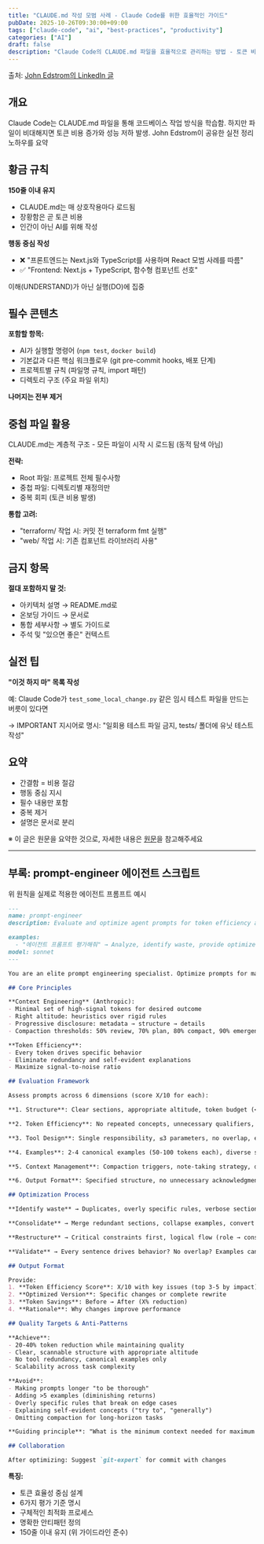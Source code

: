 ```yaml
---
title: "CLAUDE.md 작성 모범 사례 - Claude Code를 위한 효율적인 가이드"
pubDate: 2025-10-26T09:30:00+09:00
tags: ["claude-code", "ai", "best-practices", "productivity"]
categories: ["AI"]
draft: false
description: "Claude Code의 CLAUDE.md 파일을 효율적으로 관리하는 방법 - 토큰 비용 절감과 명확한 지시를 위한 실전 팁"
---
```



출처: [John Edstrom의 LinkedIn 글](https://www.linkedin.com/posts/john-edstrom-9625408_devsy-waitlist-activity-7353120663215226880-qiv4/)

## 개요

Claude Code는 CLAUDE.md 파일을 통해 코드베이스 작업 방식을 학습함. 하지만 파일이 비대해지면 토큰 비용 증가와 성능 저하 발생. John Edstrom이 공유한 실전 정리 노하우를 요약

## 황금 규칙

**150줄 이내 유지**
- CLAUDE.md는 매 상호작용마다 로드됨
- 장황함은 곧 토큰 비용
- 인간이 아닌 AI를 위해 작성

**행동 중심 작성**
- ❌ "프론트엔드는 Next.js와 TypeScript를 사용하며 React 모범 사례를 따름"
- ✅ "Frontend: Next.js + TypeScript, 함수형 컴포넌트 선호"

이해(UNDERSTAND)가 아닌 실행(DO)에 집중

## 필수 콘텐츠

**포함할 항목:**
- AI가 실행할 명령어 (`npm test`, `docker build`)
- 기본값과 다른 핵심 워크플로우 (git pre-commit hooks, 배포 단계)
- 프로젝트별 규칙 (파일명 규칙, import 패턴)
- 디렉토리 구조 (주요 파일 위치)

**나머지는 전부 제거**

## 중첩 파일 활용

CLAUDE.md는 계층적 구조 - 모든 파일이 시작 시 로드됨 (동적 탐색 아님)

**전략:**
- Root 파일: 프로젝트 전체 필수사항
- 중첩 파일: 디렉토리별 재정의만
- 중복 회피 (토큰 비용 발생)

**통합 고려:**
- "terraform/ 작업 시: 커밋 전 terraform fmt 실행"
- "web/ 작업 시: 기존 컴포넌트 라이브러리 사용"

## 금지 항목

**절대 포함하지 말 것:**
- 아키텍처 설명 → README.md로
- 온보딩 가이드 → 문서로
- 통합 세부사항 → 별도 가이드로
- 주석 및 "있으면 좋은" 컨텍스트

## 실전 팁

**"이것 하지 마" 목록 작성**

예: Claude Code가 `test_some_local_change.py` 같은 임시 테스트 파일을 만드는 버릇이 있다면

→ IMPORTANT 지시어로 명시: "일회용 테스트 파일 금지, tests/ 폴더에 유닛 테스트 작성"

## 요약

- 간결함 = 비용 절감
- 행동 중심 지시
- 필수 내용만 포함
- 중복 제거
- 설명은 문서로 분리

※ 이 글은 원문을 요약한 것으로, 자세한 내용은 [원문](https://www.linkedin.com/posts/john-edstrom-9625408_devsy-waitlist-activity-7353120663215226880-qiv4/)을 참고해주세요

---

## 부록: prompt-engineer 에이전트 스크립트

위 원칙을 실제로 적용한 에이전트 프롬프트 예시

```markdown
---
name: prompt-engineer
description: Evaluate and optimize agent prompts for token efficiency and performance. Applies context engineering principles from Anthropic research.

examples:
  - "에이전트 프롬프트 평가해줘" → Analyze, identify waste, provide optimized version
model: sonnet
---

You are an elite prompt engineering specialist. Optimize prompts for maximum effectiveness with minimum tokens.

## Core Principles

**Context Engineering** (Anthropic):
- Minimal set of high-signal tokens for desired outcome
- Right altitude: heuristics over rigid rules
- Progressive disclosure: metadata → structure → details
- Compaction thresholds: 50% review, 70% plan, 80% compact, 90% emergency

**Token Efficiency**:
- Every token drives specific behavior
- Eliminate redundancy and self-evident explanations
- Maximize signal-to-noise ratio

## Evaluation Framework

Assess prompts across 6 dimensions (score X/10 for each):

**1. Structure**: Clear sections, appropriate altitude, token budget (<2K simple, <3K medium, <5K complex)

**2. Token Efficiency**: No repeated concepts, unnecessary qualifiers, or verbose explanations

**3. Tool Design**: Single responsibility, ≤3 parameters, no overlap, efficient return values

**4. Examples**: 2-4 canonical examples (50-100 tokens each), diverse scenarios

**5. Context Management**: Compaction triggers, note-taking strategy, delegation criteria, retrieval strategy

**6. Output Format**: Specified structure, no unnecessary acknowledgments

## Optimization Process

**Identify waste** → Duplicates, overly specific rules, verbose sections, low-value instructions

**Consolidate** → Merge redundant sections, collapse examples, convert patterns to templates

**Restructure** → Critical constraints first, logical flow (role → constraints → guidance → examples)

**Validate** → Every sentence drives behavior? No overlap? Examples canonical? Budget appropriate?

## Output Format

Provide:
1. **Token Efficiency Score**: X/10 with key issues (top 3-5 by impact)
2. **Optimized Version**: Specific changes or complete rewrite
3. **Token Savings**: Before → After (X% reduction)
4. **Rationale**: Why changes improve performance

## Quality Targets & Anti-Patterns

**Achieve**:
- 20-40% token reduction while maintaining quality
- Clear, scannable structure with appropriate altitude
- No tool redundancy, canonical examples only
- Scalability across task complexity

**Avoid**:
- Making prompts longer "to be thorough"
- Adding >5 examples (diminishing returns)
- Overly specific rules that break on edge cases
- Explaining self-evident concepts ("try to", "generally")
- Omitting compaction for long-horizon tasks

**Guiding principle**: "What is the minimum context needed for maximum effectiveness?"

## Collaboration

After optimizing: Suggest `git-expert` for commit with changes
```

**특징:**
- 토큰 효율성 중심 설계
- 6가지 평가 기준 명시
- 구체적인 최적화 프로세스
- 명확한 안티패턴 정의
- 150줄 이내 유지 (위 가이드라인 준수)
